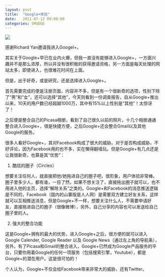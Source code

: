 ```yaml
---
layout: post
title:  "Google+体验"
date:   2011-07-12 09:00:00
categories: SMUDGE
---
```


<img src="http://binnng.coding.io/assets/images/google+.jpg"/>

感谢Richard Yan邀请我进入Googel+。





其实关于Google+早已在业内火爆，但我一直没有能够进入Google+，一方面兴趣并不是那么浓厚，所以并没有很积极的获得邀请资格，另一方面是每天处理的网站太多，即使进入，也很难花时间在上面。





但是，出于好奇，或是研究，还是选择进入Google+。





首先需要完成的便是注册页面，内容并不多，但是有一个很新奇的选项，性别下除了“男”和“女”，还可以选择“其他”，今天则看到一份调查报告，自从Google+推出以来，10天的用户数已经超越1000万，其中有15%以上性别是“其他”！太惊讶了！

之后便是整合自己的Picasa相册，看到了自己很久以前的照片，十几个相册通通整合进入Google+，很是快捷方便，之后Google+还会整合Gmail以及其他Google的服务。





很多人看好Google+，其对Facebook构成了很大的威胁。对于是否构成威胁，不好评论，因为Facebook用的也不多，实在懒得翻墙玩。但是Google+有几点还是让我很新奇，也算是其“优势”：





1. 酷炫的圈子（Circles）

想要关注任何人，就直接把他/她拖进自己的圈子吧，很形象，用户体验非常棒。圈子里多少人，都有谁，一目了然，如果不想关注了，直接拖出圈子就可以，也不用进入他的主页，选择“解除关系”之类的。Google+和Facebook的消息推送逻辑是不同的，Facebook（国内的山寨版是人人网）是需要双方建立好友关系，这样就可以互相推送消息，但是Google+不一样，想要关注什么人，不需要申请好友，直接拖进自己的圈子（很像微博），另外，自己分享的内容也可以发送给自己圈子里的人。





2. 强大的整合功能

这是Google+拥有的最大的优势，进入Google+之后，很方便的就可以进入Google Calender, Google Reader 以及 Google News（通过左上角的导航条），另外，有了Picasa和Gmail的整合进入，Google+已然成为Google产品服务的平台，只要你用着Google的任何一项服务（包括搜索引擎，Youtube），都是Google+的潜在用户。这是很可怕的！





个人认为，Google+不仅会给Facebook带来非常大的威胁，还有Twitter。